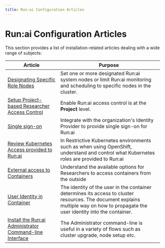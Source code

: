 ```yaml
---
title: Run:ai Configuration Articles
---
```


# Run:ai Configuration Articles

This section provides a list of installation-related articles dealing with a wide range of subjects:

|     Article                                             |  Purpose  |
|---------------------------------------------------------|-----------|
| [Designating Specific Role Nodes](node-roles.md) | Set one or more designated Run:ai system nodes or limit Run:ai monitoring and scheduling to specific nodes in the cluster. |
| [Setup Project-based Researcher Access Control](../authentication/researcher-authentication.md) | Enable  Run:ai access control is at the __Project__ level. | 
| [Single sign-on](../authentication/authentication-overview.md) | Integrate with the organization's Identity Provider to provide single sign-on for Run:ai | 
| [Review Kubernetes Access provided to Run:ai](access-roles.md)     | In Restrictive Kubernetes environments such as when using OpenShift, understand and control what Kubernetes roles are provided to Run:ai | 
| [External access to Containers](allow-external-access-to-containers.md) | Understand the available options for Researchers to access containers from the outside | 
| [User Identity in Container](non-root-containers.md) | The identity of the user in the container determines its access to cluster resources. The document explains multiple way on how to propagate the user identity into the container. |
| [Install the Run:ai Administrator Command-line Interface](cli-admin-install.md) | The Administrator command-line is useful in a variety of flows such as cluster upgrade, node setup etc. | 
